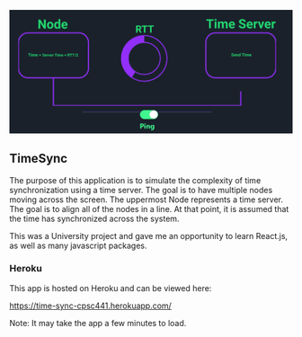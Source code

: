 ![alt text][logo]

[logo]: https://github.com/GraemeRMorgan/TimeSync/blob/master/timesync.png "Timesync"

##  TimeSync 

The purpose of this application is to simulate the complexity of time synchronization using a time server. The goal is to have multiple nodes moving across the screen. The uppermost Node represents a time server. The goal is to align all of the nodes in a line. At that point, it is assumed that the time has synchronized across the system. 

This was a University project and gave me an opportunity to learn React.js, as well as many javascript packages.

### Heroku

This app is hosted on Heroku and can be viewed here:

https://time-sync-cpsc441.herokuapp.com/

Note: It may take the app a few minutes to load.
